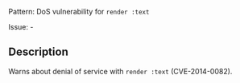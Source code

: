 Pattern: DoS vulnerability for `render :text`

Issue: -

## Description

Warns about denial of service with `render :text` (CVE-2014-0082).